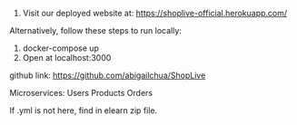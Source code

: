 1. Visit our deployed website at:  https://shoplive-official.herokuapp.com/

Alternatively, follow these steps to run locally:

1. docker-compose up
2. Open at localhost:3000

github link: https://github.com/abigailchua/ShopLive 

Microservices:
Users 
Products
Orders

If .yml is not here, find in elearn zip file. 
